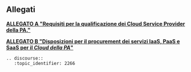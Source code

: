 ## Allegati

[**ALLEGATO A "Requisiti per la qualificazione dei Cloud Service Provider della PA."**](../allegato_a_qualificazione_CSP_v1.2.html)

[**ALLEGATO B "Disposizioni per il procurement dei servizi IaaS, PaaS e SaaS per il _Cloud
della PA_"**](http://www.consip.it/sites/consip.it/files/Disposizioni%20per%20il%20procurement%20servizi%20SaaS%20per%20il%20Cloud%20della%20PA.PDF)

```eval_rst
.. discourse::
   :topic_identifier: 2266
```
